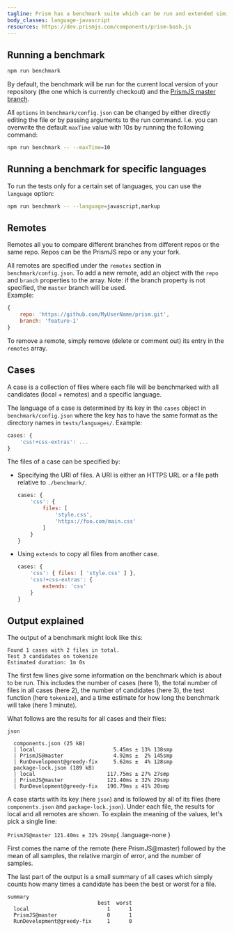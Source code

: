 ```yaml
---
tagline: Prism has a benchmark suite which can be run and extended similar to the test suite.
body_classes: language-javascript
resources: https://dev.prismjs.com/components/prism-bash.js
---
```


<section>

# Running a benchmark

```bash
npm run benchmark
```

By default, the benchmark will be run for the current local version of your repository (the one which is currently checkout) and the [PrismJS master branch](https://github.com/PrismJS/prism/tree/master).

All `options` in `benchmark/config.json` can be changed by either directly editing the file or by passing arguments to the run command. I.e. you can overwrite the default `maxTime` value with 10s by running the following command:

```bash
npm run benchmark -- --maxTime=10
```

## Running a benchmark for specific languages

To run the tests only for a certain set of languages, you can use the `language` option:

```bash
npm run benchmark -- --language=javascript,markup
```
</section>

<section>

# Remotes

Remotes all you to compare different branches from different repos or the same repo. Repos can be the PrismJS repo or any your fork.

All remotes are specified under the `remotes` section in `benchmark/config.json`. To add a new remote, add an object with the `repo` and `branch` properties to the array. Note: if the branch property is not specified, the `master` branch will be used.  
Example:

```javascript
{
	repo: 'https://github.com/MyUserName/prism.git',
	branch: 'feature-1'
}
```

To remove a remote, simply remove (delete or comment out) its entry in the `remotes` array.
</section>

<section>

# Cases

A case is a collection of files where each file will be benchmarked with all candidates (local + remotes) and a specific language.

The language of a case is determined by its key in the `cases` object in `benchmark/config.json` where the key has to have the same format as the directory names in `tests/languages/`. Example:

```javascript
cases: {
	'css!+css-extras': ...
}
```

The files of a case can be specified by:

- Specifying the URI of files. A URI is either an HTTPS URL or a file path relative to `./benchmark/`.
    
    ```javascript
    cases: {
    	'css': {
    		files: [
    			'style.css',
    			'https://foo.com/main.css'
    		]
    	}
    }
    ```
    
- Using `extends` to copy all files from another case.
    
    ```javascript
    cases: {
    	'css': { files: [ 'style.css' ] },
    	'css!+css-extras': {
    		extends: 'css'
    	}
    }
    ```
</section>

<section>

# Output explained

The output of a benchmark might look like this:

```none
Found 1 cases with 2 files in total.
Test 3 candidates on tokenize
Estimated duration: 1m 0s
```

The first few lines give some information on the benchmark which is about to be run. This includes the number of cases (here 1), the total number of files in all cases (here 2), the number of candidates (here 3), the test function (here `tokenize`), and a time estimate for how long the benchmark will take (here 1 minute).

What follows are the results for all cases and their files:

```none
json

  components.json (25 kB)
  | local                         5.45ms ± 13% 138smp
  | PrismJS@master                4.92ms ±  2% 145smp
  | RunDevelopment@greedy-fix     5.62ms ±  4% 128smp
  package-lock.json (189 kB)
  | local                       117.75ms ± 27% 27smp
  | PrismJS@master              121.40ms ± 32% 29smp
  | RunDevelopment@greedy-fix   190.79ms ± 41% 20smp
```

A case starts with its key (here `json`) and is followed by all of its files (here `components.json` and `package-lock.json`). Under each file, the results for local and all remotes are shown. To explain the meaning of the values, let's pick a single line:

`PrismJS@master 121.40ms ± 32% 29smp`{ .language-none }

First comes the name of the remote (here PrismJS@master) followed by the mean of all samples, the relative margin of error, and the number of samples.

The last part of the output is a small summary of all cases which simply counts how many times a candidate has been the best or worst for a file.

```none
summary
                             best  worst
  local                         1      1
  PrismJS@master                0      1
  RunDevelopment@greedy-fix     1      0
```
</section>

